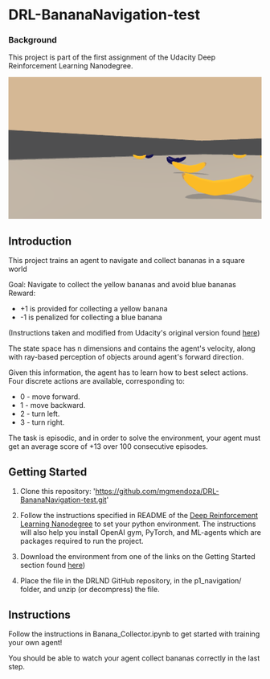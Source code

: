 # DRL-BananaNavigation-test

### Background
This project is part of the first assignment of the Udacity Deep Reinforcement Learning Nanodegree. 

![Here is a GIF of my trained banana collector: ](GIF\trained_banana.gif)

## Introduction
This project trains an agent to navigate and collect bananas in a square world

Goal: Navigate to collect the yellow bananas and avoid blue bananas
Reward:
* +1 is provided for collecting a yellow banana
* -1 is penalized for collecting a blue banana

(Instructions taken and modified from Udacity's original version found [here](https://github.com/udacity/deep-reinforcement-learning/tree/master/p1_navigation))

The state space has n dimensions and contains the agent's velocity, along with ray-based perception of objects around agent's forward direction. 

Given this information, the agent has to learn how to best select actions. Four discrete actions are available, corresponding to:

* 0 - move forward.
* 1 - move backward.
* 2 - turn left.
* 3 - turn right.

The task is episodic, and in order to solve the environment, your agent must get an average score of +13 over 100 consecutive episodes.

## Getting Started

1. Clone this repository: '<https://github.com/mgmendoza/DRL-BananaNavigation-test.git>'

2. Follow the instructions specified in README of the [Deep Reinforcement Learning Nanodegree](https://github.com/udacity/deep-reinforcement-learning#dependencies) to set your python environment. The instructions will also help you install OpenAI gym, PyTorch, and ML-agents which are packages required to run the project.  

3. Download the environment from one of the links on the Getting Started section found [here](https://github.com/udacity/deep-reinforcement-learning/tree/master/p1_navigation))

4. Place the file in the DRLND GitHub repository, in the p1_navigation/ folder, and unzip (or decompress) the file.

## Instructions
Follow the instructions in Banana_Collector.ipynb to get started with training your own agent! 

You should be able to watch your agent collect bananas correctly in the last step. 
